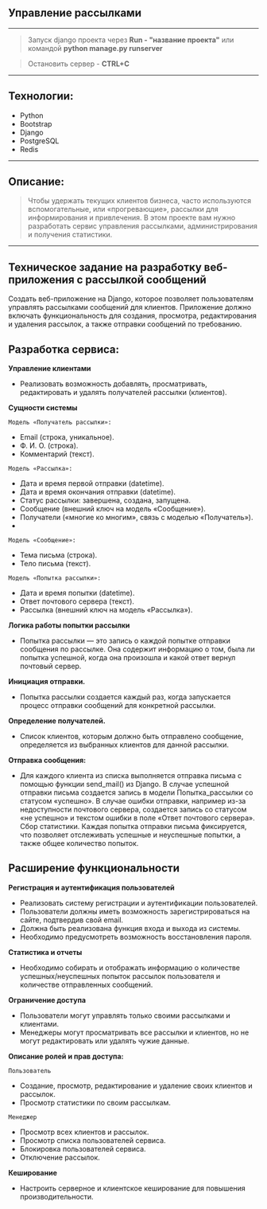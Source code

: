 ## Управление рассылками

---

> Запуск django проекта через **Run - "название проекта"**
> или командой **python manage.py runserver**

> Остановить сервер - **CTRL+C**
---


## Технологии:

- Python
- Bootstrap
- Django
- PostgreSQL
- Redis

---

## Описание:

> Чтобы удержать текущих клиентов бизнеса, часто используются вспомогательные, или «прогревающие», рассылки для
> информирования и привлечения.
> В этом проекте вам нужно разработать сервис управления рассылками, администрирования и получения статистики.

---

## Техническое задание на разработку веб-приложения с рассылкой сообщений

Создать веб-приложение на Django, которое позволяет пользователям управлять рассылками
сообщений для клиентов. Приложение должно включать функциональность для создания, просмотра, редактирования и удаления
рассылок, а также отправки сообщений по требованию.

## Разработка сервиса:

**Управление клиентами**

- Реализовать возможность добавлять, просматривать, редактировать и удалять получателей рассылки (клиентов).

**Сущности системы**

`Модель «Получатель рассылки»:`

- Email (строка, уникальное).
- Ф. И. О. (строка).
- Комментарий (текст).

`Модель «Рассылка»:`

- Дата и время первой отправки (datetime).
- Дата и время окончания отправки (datetime).
- Статус рассылки: завершена, создана, запущена.
- Сообщение (внешний ключ на модель «Сообщение»).
- Получатели («многие ко многим», связь с моделью «Получатель»).
-

`Модель «Сообщение»:`

- Тема письма (строка).
- Тело письма (текст).

`Модель «Попытка рассылки»:`

- Дата и время попытки (datetime).
- Ответ почтового сервера (текст).
- Рассылка (внешний ключ на модель «Рассылка»).

**Логика работы попытки рассылки**

- Попытка рассылки — это запись о каждой попытке отправки сообщения по рассылке. Она содержит информацию о том, была ли
  попытка успешной, когда она произошла и какой ответ вернул почтовый сервер.

**Инициация отправки.**

- Попытка рассылки создается каждый раз, когда запускается процесс отправки сообщений для конкретной рассылки.

**Определение получателей.**

- Список клиентов, которым должно быть отправлено сообщение, определяется из выбранных клиентов для данной рассылки.

**Отправка сообщения:**

- Для каждого клиента из списка выполняется отправка письма с помощью функции
  send_mail()
  из Django.
  В случае успешной отправки письма создается запись в модели
  Попытка_рассылки
  со статусом «успешно».
  В случае ошибки отправки, например из-за недоступности почтового сервера, создается запись со статусом «не успешно» и
  текстом ошибки в поле «Ответ почтового сервера».
  Сбор статистики.
  Каждая попытка отправки письма фиксируется, что позволяет отслеживать успешные и неуспешные попытки, а также общее
  количество попыток.

## **Расширение функциональности**

**Регистрация и аутентификация пользователей**

- Реализовать систему регистрации и аутентификации пользователей.
- Пользователи должны иметь возможность зарегистрироваться на сайте, подтвердив свой email.
- Должна быть реализована функция входа и выхода из системы.
- Необходимо предусмотреть возможность восстановления пароля.

**Статистика и отчеты**

- Необходимо собирать и отображать информацию о количестве успешных/неуспешных попыток рассылок пользователя и
  количестве отправленных сообщений.

**Ограничение доступа**

- Пользователи могут управлять только своими рассылками и клиентами.
- Менеджеры могут просматривать все рассылки и клиентов, но не могут редактировать или удалять чужие данные.

**Описание ролей и прав доступа:**

`Пользователь`

- Создание, просмотр, редактирование и удаление своих клиентов и рассылок.
- Просмотр статистики по своим рассылкам.

`Менеджер`
- Просмотр всех клиентов и рассылок.
- Просмотр списка пользователей сервиса.
- Блокировка пользователей сервиса.
- Отключение рассылок.

**Кеширование**

- Настроить серверное и клиентское кеширование для повышения производительности.